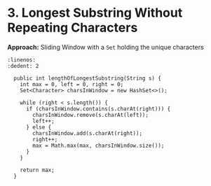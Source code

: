 # 3. Longest Substring Without Repeating Characters

**Approach:**
Sliding Window with a `Set` holding the unique characters

```{code-block} java
:linenos:
:dedent: 2

  public int lengthOfLongestSubstring(String s) {
    int max = 0, left = 0, right = 0;
    Set<Character> charsInWindow = new HashSet<>();

    while (right < s.length()) {
      if (charsInWindow.contains(s.charAt(right))) {
        charsInWindow.remove(s.charAt(left));
        left++;
      } else {
        charsInWindow.add(s.charAt(right));
        right++;
        max = Math.max(max, charsInWindow.size());
      }
    }

    return max;
  }
```
